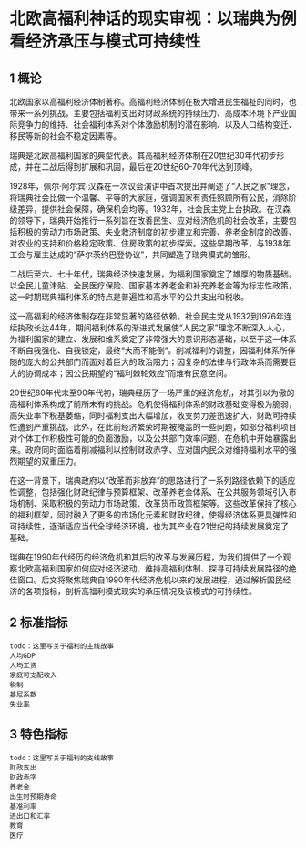 # 北欧高福利神话的现实审视：以瑞典为例看经济承压与模式可持续性

## 1 概论

北欧国家以高福利经济体制著称。高福利经济体制在极大增进民生福祉的同时，也带来一系列挑战，主要包括福利支出对财政系统的持续压力、高成本环境下产业国际竞争力的维持、社会福利体系对个体激励机制的潜在影响、以及人口结构变迁、移民等新的社会不稳定因素等。

瑞典是北欧高福利国家的典型代表。其高福利经济体制在20世纪30年代初步形成，并在二战后得到扩展和巩固，最后在20世纪60-70年代达到顶峰。

1928年，佩尔·阿尔宾·汉森在一次议会演讲中首次提出并阐述了“人民之家”理念，将瑞典社会比做一个温馨、平等的大家庭，强调国家有责任照顾所有公民，消除阶级差异，提供社会保障，确保机会均等。1932年，社会民主党上台执政。在汉森的领导下，瑞典开始推行一系列旨在改善民生、应对经济危机的社会改革，主要包括积极的劳动力市场政策、失业救济制度的初步建立和完善、养老金制度的改善、对农业的支持和价格稳定政策、住房政策的初步探索。这些早期改革，与1938年工会与雇主达成的“萨尔茨约巴登协议”，共同塑造了瑞典模式的雏形。

二战后至六、七十年代，瑞典经济快速发展，为福利国家奠定了雄厚的物质基础。以全民儿童津贴、全民医疗保险、国家基本养老金和补充养老金等为标志性政策，这一时期瑞典福利体系的特点是普遍性和高水平的公共支出和税收。

这一高福利的经济体制存在非常显著的路径依赖。社会民主党从1932到1976年连续执政长达44年，期间福利体系的渐进式发展使“人民之家”理念不断深入人心，为福利国家的建立、发展和维系奠定了非常强大的意识形态基础，以至于这一体系不断自我强化、自我锁定，最终“大而不能倒”。削减福利的调整，因福利体系所伴随的庞大的公共部门而面对着巨大的政治阻力；因复杂的法律与行政体系而需要巨大的协调成本；因公民期望的“福利棘轮效应”而难有民意空间。

20世纪80年代末至90年代初，瑞典经历了一场严重的经济危机，对其引以为傲的高福利体系构成了前所未有的挑战。危机使得福利体系的财政基础变得极为脆弱，高失业率下税基萎缩，同时福利支出大幅增加，收支剪刀差迅速扩大，财政可持续性遭到严重挑战。此外，在此前经济繁荣时期被掩盖的一些问题，如部分福利项目对个体工作积极性可能的负面激励，以及公共部门效率问题，在危机中开始暴露出来。政府同时面临着削减福利以控制财政赤字、应对国内民众对维持福利水平的强烈期望的双重压力。

在这一背景下，瑞典政府以“改革而非放弃”的思路进行了一系列路径依赖下的适应性调整，包括强化财政纪律与预算框架、改革养老金体系、在公共服务领域引入市场机制、采取积极的劳动力市场政策、改革货币政策框架等。这些改革保持了核心的福利框架，同时融入了更多的市场化元素和财政纪律，使得经济体系更具弹性和可持续性，逐渐适应当代全球经济环境，也为其产业在21世纪的持续发展奠定了基础。

瑞典在1990年代经历的经济危机和其后的改革与发展历程，为我们提供了一个观察北欧高福利国家如何应对经济波动、维持高福利体制、探寻可持续发展路径的绝佳窗口。后文将聚焦瑞典自1990年代经济危机以来的发展进程，通过解析国民经济的各项指标，剖析高福利模式现实的承压情况及该模式的可持续性。

## 2 标准指标

```
todo：这里写关于福利的主线故事
人均GDP 
人均工资
家庭可支配收入
税制
基尼系数
失业率
```

## 3 特色指标

```
todo：这里写关于福利的支线故事
财政支出
财政赤字
养老金
出生时预期寿命
基准利率
进出口和汇率
教育
医疗
```

